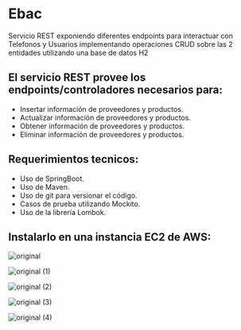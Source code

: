# Ebac
Servicio REST exponiendo diferentes endpoints para interactuar con Telefonos y Usuarios implementando operaciones CRUD sobre las 2 entidades utilizando una base de datos H2

## El servicio REST provee los endpoints/controladores necesarios para:

- Insertar información de proveedores y productos.
- Actualizar información de proveedores y productos.
- Obtener información de proveedores y productos.
- Eliminar información de proveedores y productos.

## Requerimientos tecnicos:
- Uso de SpringBoot.
- Uso de Maven.
- Uso de git para versionar el código.
- Casos de prueba utilizando Mockito.
- Uso de la librería Lombok.
  
## Instalarlo en una instancia EC2 de AWS:

![original](https://github.com/user-attachments/assets/fa1115a4-1be0-4403-a25d-eeb1f6b12408)

![original (1)](https://github.com/user-attachments/assets/10f34e79-c27b-422e-bec6-3c95a2aa3263)

![original (2)](https://github.com/user-attachments/assets/53fdf71c-4e64-45b7-a76e-4584670892ad)

![original (3)](https://github.com/user-attachments/assets/69983f10-b6d2-4439-9ebe-42f0e8e11e0a)

![original (4)](https://github.com/user-attachments/assets/038a155a-c19a-4853-b2e7-9cf7bc91329f)
